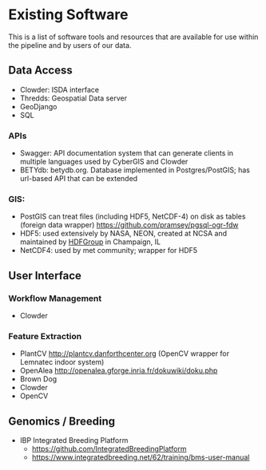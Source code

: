 # Existing Software 

This is a list of software tools and resources that are available for use within the pipeline and by users of our data.

## Data Access

* Clowder: ISDA interface
* Thredds: Geospatial Data server
* GeoDjango
* SQL

### APIs 

* Swagger: API documentation system that can generate clients in multiple languages used by CyberGIS and Clowder
* BETYdb: betydb.org. Database implemented in Postgres/PostGIS; has url-based API that can be extended

### GIS: 

* PostGIS can treat files (including HDF5, NetCDF-4) on disk as tables (foreign data wrapper) https://github.com/pramsey/pgsql-ogr-fdw
* HDF5: used extensively by NASA, NEON, created at NCSA and maintained by [HDFGroup](https://www.hdfgroup.org/) in Champaign, IL
* NetCDF4: used by met community; wrapper for HDF5 

## User Interface

### Workflow Management

* Clowder

### Feature Extraction

* PlantCV http://plantcv.danforthcenter.org (OpenCV wrapper for Lemnatec indoor system)
* OpenAlea http://openalea.gforge.inria.fr/dokuwiki/doku.php
* Brown Dog
* Clowder
* OpenCV

## Genomics / Breeding

* IBP Integrated Breeding Platform
  * https://github.com/IntegratedBreedingPlatform
  * https://www.integratedbreeding.net/62/training/bms-user-manual


